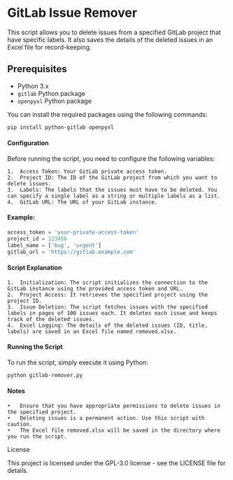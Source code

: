 # GitLab Issue Remover

This script allows you to delete issues from a specified GitLab project that have specific labels. It also saves the details of the deleted issues in an Excel file for record-keeping.

## Prerequisites

- Python 3.x
- `gitlab` Python package
- `openpyxl` Python package

You can install the required packages using the following commands:
```bash
pip install python-gitlab openpyxl
```

#### Configuration

Before running the script, you need to configure the following variables:

	1.	Access Token: Your GitLab private access token.
	2.	Project ID: The ID of the GitLab project from which you want to delete issues.
	3.	Labels: The labels that the issues must have to be deleted. You can specify a single label as a string or multiple labels as a list.
	4.	GitLab URL: The URL of your GitLab instance.

#### Example:
```python
access_token = 'your-private-access-token'
project_id = 123456
label_name = ['bug', 'urgent']
gitlab_url = 'https://gitlab.example.com'
```

#### Script Explanation

	1.	Initialization: The script initializes the connection to the GitLab instance using the provided access token and URL.
	2.	Project Access: It retrieves the specified project using the project ID.
	3.	Issue Deletion: The script fetches issues with the specified labels in pages of 100 issues each. It deletes each issue and keeps track of the deleted issues.
	4.	Excel Logging: The details of the deleted issues (ID, title, labels) are saved in an Excel file named removed.xlsx.

#### Running the Script

To run the script, simply execute it using Python:

```bash
python gitlab-remover.py
```

#### Notes

	•	Ensure that you have appropriate permissions to delete issues in the specified project.
	•	Deleting issues is a permanent action. Use this script with caution.
	•	The Excel file removed.xlsx will be saved in the directory where you run the script.

License

This project is licensed under the GPL-3.0 license - see the LICENSE file for details.
